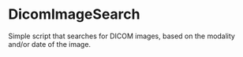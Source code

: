 # DicomImageSearch
Simple script that searches for DICOM images, based on the modality and/or date of the image.
